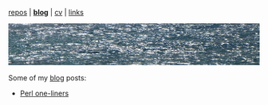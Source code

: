 [repos](repos.md) | [**blog**](blog.md) | [cv](cv.md) | [links](links.md)

![sea](sea.jpg)

Some of my [blog](https://jreisinger.blogspot.com) posts:

* [Perl one-liners](https://jreisinger.blogspot.com/2018/09/perl-one-liners.html)